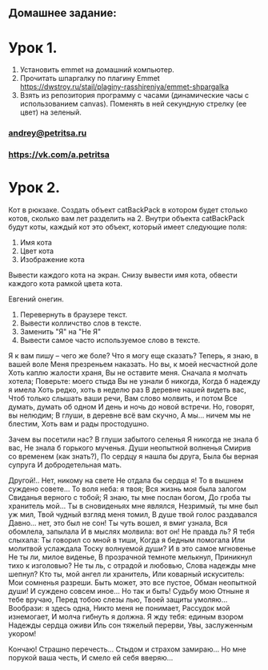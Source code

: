 

## Домашнее задание:
# Урок 1.
1. Установить emmet на домашний компьютер.
2. Прочитать шпаргалку по плагину Emmet https://dwstroy.ru/stail/plaginy-rasshireniya/emmet-shpargalka
3. Взять из репозитория программу с часами (динамические часы с использованием canvas). Поменять в ней секундную стрелку (ее цвет) на зеленый. 
### andrey@petritsa.ru
### https://vk.com/a.petritsa

# Урок 2. 
Кот в рюкзаке.
Создать объект catBackPack в котором будет столько котов, сколько вам лет разделить на 2.
Внутри объекта catBackPack будут коты, каждый кот это объект, который имеет следующие поля:
1. Имя кота
2. Цвет кота
3. Изображение кота

Вывести каждого кота на экран. Снизу вывести имя кота, обвести каждого кота рамкой цвета кота.

Евгений онегин.
1. Перевернуть в браузере текст.
2. Вывести колличство слов в тексте.
3. Заменить "Я" на "Не Я"
3. Вывести самое часто используемое слово в тексте.

Я к вам пишу – чего же боле?
Что я могу еще сказать?
Теперь, я знаю, в вашей воле
Меня презреньем наказать.
Но вы, к моей несчастной доле
Хоть каплю жалости храня,
Вы не оставите меня.
Сначала я молчать хотела;
Поверьте: моего стыда
Вы не узнали б никогда,
Когда б надежду я имела
Хоть редко, хоть в неделю раз
В деревне нашей видеть вас,
Чтоб только слышать ваши речи,
Вам слово молвить, и потом
Все думать, думать об одном
И день и ночь до новой встречи.
Но, говорят, вы нелюдим;
В глуши, в деревне всё вам скучно,
А мы… ничем мы не блестим,
Хоть вам и рады простодушно.

Зачем вы посетили нас?
В глуши забытого селенья
Я никогда не знала б вас,
Не знала б горького мученья.
Души неопытной волненья
Смирив со временем (как знать?),
По сердцу я нашла бы друга,
Была бы верная супруга
И добродетельная мать.

Другой!.. Нет, никому на свете
Не отдала бы сердца я!
То в вышнем суждено совете…
То воля неба: я твоя;
Вся жизнь моя была залогом
Свиданья верного с тобой;
Я знаю, ты мне послан богом,
До гроба ты хранитель мой…
Ты в сновиденьях мне являлся,
Незримый, ты мне был уж мил,
Твой чудный взгляд меня томил,
В душе твой голос раздавался
Давно… нет, это был не сон!
Ты чуть вошел, я вмиг узнала,
Вся обомлела, запылала
И в мыслях молвила: вот он!
Не правда ль? Я тебя слыхала:
Ты говорил со мной в тиши,
Когда я бедным помогала
Или молитвой услаждала
Тоску волнуемой души?
И в это самое мгновенье
Не ты ли, милое виденье,
В прозрачной темноте мелькнул,
Приникнул тихо к изголовью?
Не ты ль, с отрадой и любовью,
Слова надежды мне шепнул?
Кто ты, мой ангел ли хранитель,
Или коварный искуситель:
Мои сомненья разреши.
Быть может, это все пустое,
Обман неопытной души!
И суждено совсем иное…
Но так и быть! Судьбу мою
Отныне я тебе вручаю,
Перед тобою слезы лью,
Твоей защиты умоляю…
Вообрази: я здесь одна,
Никто меня не понимает,
Рассудок мой изнемогает,
И молча гибнуть я должна.
Я жду тебя: единым взором
Надежды сердца оживи
Иль сон тяжелый перерви,
Увы, заслуженным укором!

Кончаю! Страшно перечесть…
Стыдом и страхом замираю…
Но мне порукой ваша честь,
И смело ей себя вверяю…


